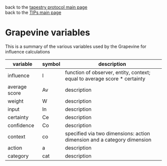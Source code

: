 back to the [tapestry protocol main page](https://github.com/wds4/tapestry-protocol/blob/main/README.md) </br>
back to the [TIPs main page](..)

Grapevine variables
=====

This is a summary of the various variables used by the Grapevine for influence calculations

| variable | symbol | description |
| ----- | ----- | ----- |
| influence | I | function of observer, entity, context; equal to average score * certainty |
| average score | Av | description |
| weight | W | description |
| input | In | description | 
| certainty | Ce | description | 
| confidence | Co | description | 
| context | co | specified via two dimensions: action dimension and a category dimension | 
| action | a | description | 
| category | cat | description | 


